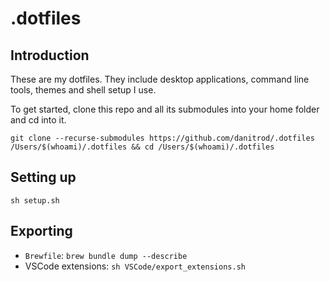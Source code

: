 # .dotfiles

## Introduction

These are my dotfiles. They include desktop applications, command line tools, themes and shell setup I use.

To get started, clone this repo and all its submodules into your home folder and cd into it.

`git clone --recurse-submodules https://github.com/danitrod/.dotfiles /Users/$(whoami)/.dotfiles && cd /Users/$(whoami)/.dotfiles`

## Setting up

`sh setup.sh`

## Exporting

- `Brewfile`: `brew bundle dump --describe`
- VSCode extensions: `sh VSCode/export_extensions.sh`
